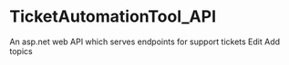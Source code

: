 # TicketAutomationTool_API
An asp.net web API which serves endpoints for support tickets Edit
Add topics

